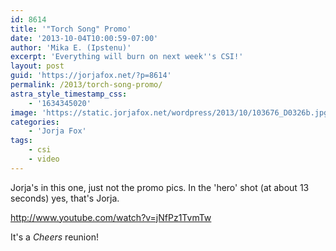```yaml
---
id: 8614
title: '"Torch Song" Promo'
date: '2013-10-04T10:00:59-07:00'
author: 'Mika E. (Ipstenu)'
excerpt: 'Everything will burn on next week''s CSI!'
layout: post
guid: 'https://jorjafox.net/?p=8614'
permalink: /2013/torch-song-promo/
astra_style_timestamp_css:
    - '1634345020'
image: 'https://static.jorjafox.net/wordpress/2013/10/103676_D0326b.jpg'
categories:
    - 'Jorja Fox'
tags:
    - csi
    - video
---
```


Jorja's in this one, just not the promo pics. In the 'hero' shot (at about 13 seconds) yes, that's Jorja.

http://www.youtube.com/watch?v=jNfPz1TvmTw

It's a _Cheers_ reunion!
